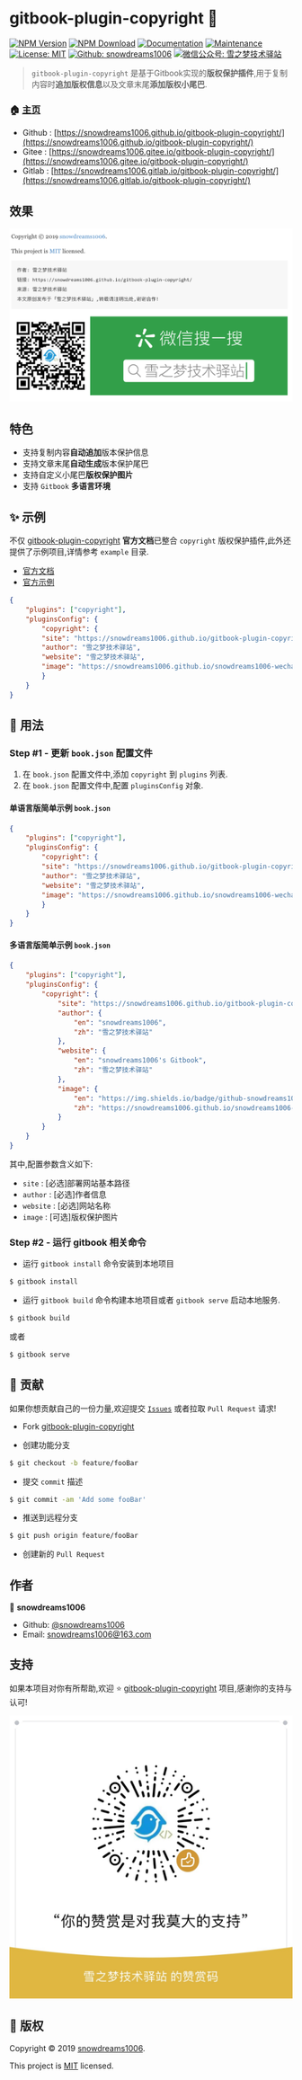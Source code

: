 # gitbook-plugin-copyright 👋

[![NPM Version](https://img.shields.io/npm/v/gitbook-plugin-copyright.svg)](https://www.npmjs.com/package/gitbook-plugin-copyright)
[![NPM Download](https://img.shields.io/npm/dt/gitbook-plugin-copyright.svg)](https://www.npmjs.com/package/gitbook-plugin-copyright)
[![Documentation](https://img.shields.io/badge/documentation-yes-brightgreen.svg)](https://github.com/snowdreams1006/gitbook-plugin-copyright#readme)
[![Maintenance](https://img.shields.io/badge/Maintained%3F-yes-green.svg)](https://github.com/snowdreams1006/gitbook-plugin-copyright/graphs/commit-activity)
[![License: MIT](https://img.shields.io/npm/l/gitbook-plugin-copyright.svg)](https://github.com/snowdreams1006/gitbook-plugin-copyright/blob/master/LICENSE)
[![Github: snowdreams1006](https://img.shields.io/badge/github-snowdreams1006-brightgreen.svg)](https://github.com/snowdreams1006)
[![微信公众号: 雪之梦技术驿站](https://img.shields.io/badge/%E5%BE%AE%E4%BF%A1%E5%85%AC%E4%BC%97%E5%8F%B7-%E9%9B%AA%E4%B9%8B%E6%A2%A6%E6%8A%80%E6%9C%AF%E9%A9%BF%E7%AB%99-brightgreen.svg)](https://snowdreams1006.github.io/snowdreams1006-wechat-public.jpeg)

> `gitbook-plugin-copyright` 是基于Gitbook实现的**版权保护插件**,用于复制内容时**追加版权信息**以及文章末尾**添加版权小尾巴**.

### 🏠 [主页](https://github.com/snowdreams1006/gitbook-plugin-copyright#readme)

- Github : [https://snowdreams1006.github.io/gitbook-plugin-copyright/](https://snowdreams1006.github.io/gitbook-plugin-copyright/)
- Gitee : [https://snowdreams1006.gitee.io/gitbook-plugin-copyright/](https://snowdreams1006.gitee.io/gitbook-plugin-copyright/)
- Gitlab : [https://snowdreams1006.gitlab.io/gitbook-plugin-copyright/](https://snowdreams1006.gitlab.io/gitbook-plugin-copyright/)

## 效果

![copyright-use-preview.png](copyright-use-preview.png)

## 特色

- 支持复制内容**自动追加**版本保护信息
- 支持文章末尾**自动生成**版本保护尾巴
- 支持自定义小尾巴**版权保护图片**
- 支持 `Gitbook` **多语言环境**

## ✨ 示例

不仅 [gitbook-plugin-copyright](https://github.com/snowdreams1006/gitbook-plugin-copyright) **官方文档**已整合 `copyright` 版权保护插件,此外还提供了示例项目,详情参考 `example` 目录.

- [官方文档](https://github.com/snowdreams1006/gitbook-plugin-copyright/tree/master/docs)
- [官方示例](https://github.com/snowdreams1006/gitbook-plugin-copyright/tree/master/example)

```json
{
    "plugins": ["copyright"],
    "pluginsConfig": {
        "copyright": {
        "site": "https://snowdreams1006.github.io/gitbook-plugin-copyright",
        "author": "雪之梦技术驿站",
        "website": "雪之梦技术驿站",
        "image": "https://snowdreams1006.github.io/snowdreams1006-wechat-open.png"
        }
    }
}
```

## 🚀 用法

### Step #1 - 更新 `book.json` 配置文件

1. 在 `book.json` 配置文件中,添加 `copyright` 到 `plugins` 列表.
2. 在 `book.json` 配置文件中,配置 `pluginsConfig` 对象.

#### 单语言版简单示例 `book.json` 

```json
{
    "plugins": ["copyright"],
    "pluginsConfig": {
        "copyright": {
        "site": "https://snowdreams1006.github.io/gitbook-plugin-copyright",
        "author": "雪之梦技术驿站",
        "website": "雪之梦技术驿站",
        "image": "https://snowdreams1006.github.io/snowdreams1006-wechat-open.png"
        }
    }
}
```

#### 多语言版简单示例 `book.json` 

```json
{
    "plugins": ["copyright"],
    "pluginsConfig": {
        "copyright": {
            "site": "https://snowdreams1006.github.io/gitbook-plugin-copyright",
            "author": {
                "en": "snowdreams1006",
                "zh": "雪之梦技术驿站"
            },
            "website": {
                "en": "snowdreams1006's Gitbook",
                "zh": "雪之梦技术驿站"
            },
            "image": {
                "en": "https://img.shields.io/badge/github-snowdreams1006-brightgreen.svg",
                "zh": "https://snowdreams1006.github.io/snowdreams1006-wechat-open.png"
            }
        }
    }
}
```

其中,配置参数含义如下: 

- `site` : [必选]部署网站基本路径
- `author` : [必选]作者信息
- `website` : [必选]网站名称
- `image` : [可选]版权保护图片

### Step #2 - 运行 gitbook 相关命令

- 运行 `gitbook install` 命令安装到本地项目

```bash
$ gitbook install
```

- 运行 `gitbook build` 命令构建本地项目或者 `gitbook serve` 启动本地服务.

```bash
$ gitbook build
```

或者

```bash
$ gitbook serve
```

## 🤝 贡献

如果你想贡献自己的一份力量,欢迎提交 [`Issues`](https://github.com/snowdreams1006/gitbook-plugin-copyright/issues) 或者拉取 `Pull Request` 请求!

- Fork [gitbook-plugin-copyright](https://github.com/snowdreams1006/gitbook-plugin-copyright/fork)

- 创建功能分支

```bash
$ git checkout -b feature/fooBar
```

- 提交 `commit` 描述

```bash
$ git commit -am 'Add some fooBar'
```

- 推送到远程分支

```bash
$ git push origin feature/fooBar
```

- 创建新的 `Pull Request`

## 作者

👤 **snowdreams1006**

- Github: [@snowdreams1006](https://github.com/snowdreams1006)
- Email: [snowdreams1006@163.com](mailto:snowdreams1006@163.com)

## 支持

如果本项目对你有所帮助,欢迎 ⭐️ [gitbook-plugin-copyright](https://github.com/snowdreams1006/gitbook-plugin-copyright) 项目,感谢你的支持与认可!

![snowdreams1006-wechat-donate.jpg](snowdreams1006-wechat-donate.jpg)

## 📝 版权

Copyright © 2019 [snowdreams1006](https://github.com/snowdreams1006).

This project is [MIT](https://github.com/snowdreams1006/gitbook-plugin-copyright/blob/master/LICENSE) licensed.
